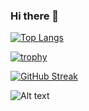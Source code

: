 ### Hi there 👋

<!--
**audgeviolin07/audgeviolin07** is a ✨ _special_ ✨ repository because its `README.md` (this file) appears on your GitHub profile.

Here are some ideas to get you started:

- 🔭 I’m currently working on ...
- 🌱 I’m currently learning ...
- 👯 I’m looking to collaborate on ...
- 🤔 I’m looking for help with ...
- 💬 Ask me about ...
- 📫 How to reach me: ...
- 😄 Pronouns: ...
- ⚡ Fun fact: ...
-->


[![Top Langs](https://github-readme-stats.vercel.app/api/top-langs/?username=audgeviolin07&layout=donut-vertical)](https://github.com/anuraghazra/github-readme-stats)

[![trophy](https://github-profile-trophy.vercel.app/?username=audgeviolin07&=onedark)](https://github.com/ryo-ma/github-profile-trophy)

[![GitHub Streak](https://github-readme-streak-stats.herokuapp.com/?user=audgeviolin07)](https://git.io/streak-stats)

![Alt text](https://spotify-recently-played-readme.vercel.app/api?user=hdeo8g4uh5xb3ju89mrtzp8p8)
